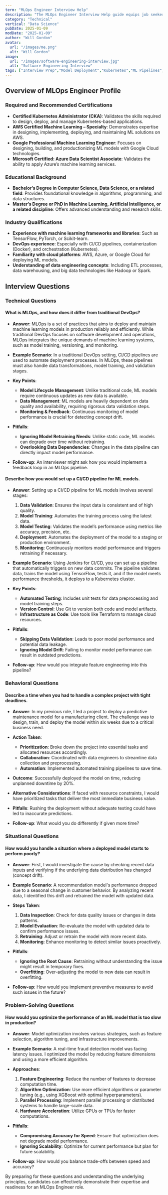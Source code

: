 ```yaml
---
term: "MLOps Engineer Interview Help"
description: "The MLOps Engineer Interview Help guide equips job seekers with essential skills and insights to excel in interviews. It covers key topics like model deployment, CI/CD pipelines, and cloud platforms. Learn to tackle common interview questions, showcase your expertise in automation and collaboration, and demonstrate your ability to streamline machine learning workflows. This guide ensures you're prepared to impress potential employers and secure your desired MLOps role."
category: "Technical"
vertical: "Data Science"
pubDate: 2025-01-09
modDate: "2025-01-09"
author: "Will Gordon"
avatar: 
  url: "/images/me.png"
  alt: "Will Gordon"
image:
  url: "/images/software-engineering-interview.jpg"
  alt: "Software Engineering Interview"
tags: ["Interview Prep","Model Deployment","Kubernetes","ML Pipelines","Cloud"]
---
```


## Overview of MLOps Engineer Profile

### Required and Recommended Certifications
- **Certified Kubernetes Administrator (CKA)**: Validates the skills required to design, deploy, and manage Kubernetes-based applications.
- **AWS Certified Machine Learning – Specialty**: Demonstrates expertise in designing, implementing, deploying, and maintaining ML solutions on AWS.
- **Google Professional Machine Learning Engineer**: Focuses on designing, building, and productionizing ML models with Google Cloud technologies.
- **Microsoft Certified: Azure Data Scientist Associate**: Validates the ability to apply Azure’s machine learning services.
  
### Educational Background
- **Bachelor’s Degree in Computer Science, Data Science, or a related field**: Provides foundational knowledge in algorithms, programming, and data structures.
- **Master’s Degree or PhD in Machine Learning, Artificial Intelligence, or a related discipline**: Offers advanced understanding and research skills.
  
### Industry Qualifications
- **Experience with machine learning frameworks and libraries**: Such as TensorFlow, PyTorch, or Scikit-learn.
- **DevOps experience**: Especially with CI/CD pipelines, containerization (Docker), and orchestration (Kubernetes).
- **Familiarity with cloud platforms**: AWS, Azure, or Google Cloud for deploying ML models.
- **Understanding of data engineering concepts**: Including ETL processes, data warehousing, and big data technologies like Hadoop or Spark.

## Interview Questions

### Technical Questions

#### What is MLOps, and how does it differ from traditional DevOps?
- **Answer**: MLOps is a set of practices that aims to deploy and maintain machine learning models in production reliably and efficiently. While traditional DevOps focuses on software development and operations, MLOps integrates the unique demands of machine learning systems, such as model training, versioning, and monitoring.

- **Example Scenario**: In a traditional DevOps setting, CI/CD pipelines are used to automate deployment processes. In MLOps, these pipelines must also handle data transformations, model training, and validation stages.
  
- **Key Points**:
  - **Model Lifecycle Management**: Unlike traditional code, ML models require continuous updates as new data is available.
  - **Data Management**: ML models are heavily dependent on data quality and availability, requiring rigorous data validation steps.
  - **Monitoring & Feedback**: Continuous monitoring of model performance is crucial for detecting concept drift.

- **Pitfalls**:
  - **Ignoring Model Retraining Needs**: Unlike static code, ML models can degrade over time without retraining.
  - **Overlooking Data Dependencies**: Changes in the data pipeline can directly impact model performance.

- **Follow-up**: An interviewer might ask how you would implement a feedback loop in an MLOps pipeline.

#### Describe how you would set up a CI/CD pipeline for ML models.
- **Answer**: Setting up a CI/CD pipeline for ML models involves several stages:
  1. **Data Validation**: Ensures the input data is consistent and of high quality.
  2. **Model Training**: Automates the training process using the latest data.
  3. **Model Testing**: Validates the model’s performance using metrics like accuracy, precision, etc.
  4. **Deployment**: Automates the deployment of the model to a staging or production environment.
  5. **Monitoring**: Continuously monitors model performance and triggers retraining if necessary.

- **Example Scenario**: Using Jenkins for CI/CD, you can set up a pipeline that automatically triggers on new data commits. The pipeline validates data, trains the model using TensorFlow, tests it, and if the model meets performance thresholds, it deploys to a Kubernetes cluster.

- **Key Points**:
  - **Automated Testing**: Includes unit tests for data preprocessing and model training steps.
  - **Version Control**: Use Git to version both code and model artifacts.
  - **Infrastructure as Code**: Use tools like Terraform to manage cloud resources.

- **Pitfalls**:
  - **Skipping Data Validation**: Leads to poor model performance and potential data leakage.
  - **Ignoring Model Drift**: Failing to monitor model performance can result in outdated predictions.

- **Follow-up**: How would you integrate feature engineering into this pipeline?

### Behavioral Questions

#### Describe a time when you had to handle a complex project with tight deadlines.
- **Answer**: In my previous role, I led a project to deploy a predictive maintenance model for a manufacturing client. The challenge was to design, train, and deploy the model within six weeks due to a critical business need.

- **Action Taken**:
  - **Prioritization**: Broke down the project into essential tasks and allocated resources accordingly.
  - **Collaboration**: Coordinated with data engineers to streamline data collection and preprocessing.
  - **Automation**: Implemented automated training pipelines to save time.

- **Outcome**: Successfully deployed the model on time, reducing unplanned downtime by 20%.

- **Alternative Considerations**: If faced with resource constraints, I would have prioritized tasks that deliver the most immediate business value.

- **Pitfalls**: Rushing the deployment without adequate testing could have led to inaccurate predictions.

- **Follow-up**: What would you do differently if given more time?

### Situational Questions

#### How would you handle a situation where a deployed model starts to perform poorly?
- **Answer**: First, I would investigate the cause by checking recent data inputs and verifying if the underlying data distribution has changed (concept drift).

- **Example Scenario**: A recommendation model's performance dropped due to a seasonal change in customer behavior. By analyzing recent data, I identified this drift and retrained the model with updated data.

- **Steps Taken**:
  1. **Data Inspection**: Check for data quality issues or changes in data patterns.
  2. **Model Evaluation**: Re-evaluate the model with updated data to confirm performance issues.
  3. **Retraining**: Adjust or retrain the model with more recent data.
  4. **Monitoring**: Enhance monitoring to detect similar issues proactively.

- **Pitfalls**:
  - **Ignoring the Root Cause**: Retraining without understanding the issue might result in temporary fixes.
  - **Overfitting**: Over-adjusting the model to new data can result in overfitting.

- **Follow-up**: How would you implement preventive measures to avoid such issues in the future?

### Problem-Solving Questions

#### How would you optimize the performance of an ML model that is too slow in production?
- **Answer**: Model optimization involves various strategies, such as feature selection, algorithm tuning, and infrastructure improvements.

- **Example Scenario**: A real-time fraud detection model was facing latency issues. I optimized the model by reducing feature dimensions and using a more efficient algorithm.

- **Approaches**:
  1. **Feature Engineering**: Reduce the number of features to decrease computation time.
  2. **Algorithm Optimization**: Use more efficient algorithms or parameter tuning (e.g., using XGBoost with optimal hyperparameters).
  3. **Parallel Processing**: Implement parallel processing or distributed systems to handle large-scale data.
  4. **Hardware Acceleration**: Utilize GPUs or TPUs for faster computations.

- **Pitfalls**:
  - **Compromising Accuracy for Speed**: Ensure that optimization does not degrade model performance.
  - **Ignoring Scalability**: Optimize for current performance but plan for future scalability.

- **Follow-up**: How would you balance trade-offs between speed and accuracy?

By preparing for these questions and understanding the underlying principles, candidates can effectively demonstrate their expertise and readiness for an MLOps Engineer role.